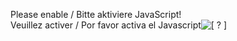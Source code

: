 Please enable / Bitte aktiviere JavaScript!  
Veuillez activer / Por favor activa el Javascript![\[ ? \]](http://is.gd/ndmArO)
